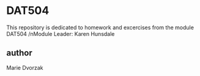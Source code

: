 # DAT504
This repository is dedicated to homework and excercises from the module DAT504
/nModule Leader: Karen Hunsdale
## author
Marie Dvorzak

